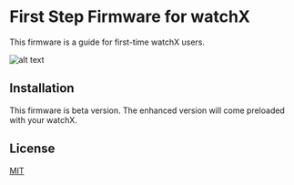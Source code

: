 # First Step Firmware for watchX

This firmware is a guide for first-time watchX users.

![alt text](https://img.donanimhaber.com/images/haber/115309/watchx-kodlanabilir-akilli-saat-arikovani-nda-destek-bekliyor115309_0.jpg)

## Installation

This firmware is beta version. The enhanced version will come preloaded with your watchX. 

## License
[MIT](https://choosealicense.com/licenses/mit/)



